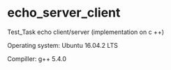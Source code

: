 # echo_server_client

Test_Task echo client/server (implementation on c ++)

Operating system: Ubuntu 16.04.2 LTS

Compiller: g++ 5.4.0 
